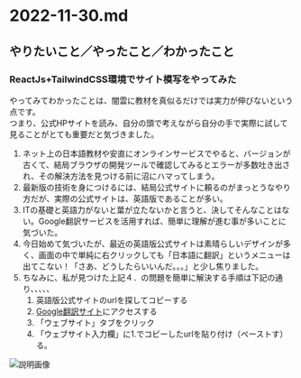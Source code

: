 # 2022-11-30.md

## やりたいこと／やったこと／わかったこと

### ReactJs+TailwindCSS環境でサイト模写をやってみた

やってみてわかったことは、闇雲に教材を真似るだけでは実力が伸びないという点です。  
つまり、公式HPサイトを読み、自分の頭で考えながら自分の手で実際に試して見ることがとても重要だと気づきました。  

1. ネット上の日本語教材や安直にオンラインサービスでやると、バージョンが古くて、結局ブラウザの開発ツールで確認してみるとエラーが多数吐き出され、その解決方法を見つける前に沼にハマってしまう。
2. 最新版の技術を身につけるには、結局公式サイトに頼るのがまっとうなやり方だが、実際の公式サイトは、英語版であることが多い。
3. ITの基礎と英語力がないと葉が立たないかと言うと、決してそんなことはない。Google翻訳サービスを活用すれば、簡単に理解が進む事が多いことに気づいた。
4. 今日始めて気づいたが、最近の英語版公式サイトは素晴らしいデザインが多く、画面の中で単純に右クリックしても「日本語に翻訳」というメニューは出てこない！「さあ、どうしたらいいんだ。。。」と少し焦りました。
5. ちなみに、私が見つけた上記４．の問題を簡単に解決する手順は下記の通り、、、、、
    1. 英語版公式サイトのurlを探してコピーする
    2. [Google翻訳サイト]()にアクセスする
    3. 「ウェブサイト」タブをクリック
    4. 「ウェブサイト入力欄」に1.でコピーしたurlを貼り付け（ペーストす）る。

![説明画像]()
  
